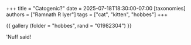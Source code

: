 +++
title = "Catogenic?"
date = 2025-07-18T18:30:00-07:00
[taxonomies]
authors = ["Ramnath R Iyer"]
tags = ["cat", "kitten", "hobbes"]
+++

{{ gallery (folder = "hobbes", rand = "01982304") }}

'Nuff said!

